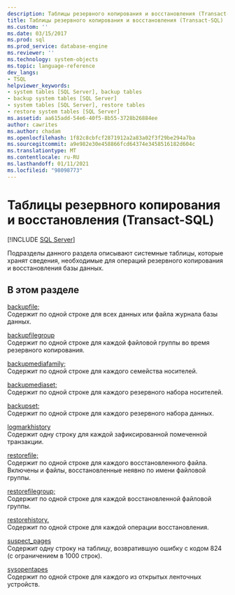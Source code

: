 ```yaml
---
description: Таблицы резервного копирования и восстановления (Transact-SQL)
title: Таблицы резервного копирования и восстановления (Transact-SQL) | Документация Майкрософт
ms.custom: ''
ms.date: 03/15/2017
ms.prod: sql
ms.prod_service: database-engine
ms.reviewer: ''
ms.technology: system-objects
ms.topic: language-reference
dev_langs:
- TSQL
helpviewer_keywords:
- system tables [SQL Server], backup tables
- backup system tables [SQL Server]
- system tables [SQL Server], restore tables
- restore system tables [SQL Server]
ms.assetid: aa615add-54e6-40f5-8b55-3728b26884ee
author: cawrites
ms.author: chadam
ms.openlocfilehash: 1f82c8cbfcf2871912a2a83a02f3f29be294a7ba
ms.sourcegitcommit: a9e982e30e458866fcd64374e3458516182d604c
ms.translationtype: MT
ms.contentlocale: ru-RU
ms.lasthandoff: 01/11/2021
ms.locfileid: "98098773"
---
```

# <a name="backup-and-restore-tables-transact-sql"></a>Таблицы резервного копирования и восстановления (Transact-SQL)
[!INCLUDE [SQL Server](../../includes/applies-to-version/sqlserver.md)]

  Подразделы данного раздела описывают системные таблицы, которые хранят сведения, необходимые для операций резервного копирования и восстановления базы данных.  
  
## <a name="in-this-section"></a>В этом разделе  
 [backupfile;](../../relational-databases/system-tables/backupfile-transact-sql.md)  
 Содержит по одной строке для всех данных или файла журнала базы данных.  
  
 [backupfilegroup](../../relational-databases/system-tables/backupfilegroup-transact-sql.md)  
 Содержит по одной строке для каждой файловой группы во время резервного копирования.  
  
 [backupmediafamily;](../../relational-databases/system-tables/backupmediafamily-transact-sql.md)  
 Содержит по одной строке для каждого семейства носителей.  
  
 [backupmediaset;](../../relational-databases/system-tables/backupmediaset-transact-sql.md)  
 Содержит по одной строке для каждого резервного набора носителей.  
  
 [backupset;](../../relational-databases/system-tables/backupset-transact-sql.md)  
 Содержит по одной строке для каждого резервного набора данных.  
  
 [logmarkhistory](../../relational-databases/system-tables/logmarkhistory-transact-sql.md)  
 Содержит одну строку для каждой зафиксированной помеченной транзакции.  
  
 [restorefile;](../../relational-databases/system-tables/restorefile-transact-sql.md)  
 Содержит по одной строке для каждого восстановленного файла. Включены и файлы, восстановленные неявно по имени файловой группы.  
  
 [restorefilegroup;](../../relational-databases/system-tables/restorefilegroup-transact-sql.md)  
 Содержит по одной строке для каждой восстановленной файловой группы.  
  
 [restorehistory.](../../relational-databases/system-tables/restorehistory-transact-sql.md)  
 Содержит по одной строке для каждой операции восстановления.  
  
 [suspect_pages](../../relational-databases/system-tables/suspect-pages-transact-sql.md)  
 Содержит одну строку на таблицу, возвратившую ошибку с кодом 824 (с ограничением в 1000 строк).  
  
 [sysopentapes](../../relational-databases/system-tables/sysopentapes-transact-sql.md)  
 Содержит по одной строке для каждого из открытых ленточных устройств.  
  
  
